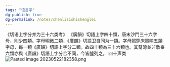```yaml
---
tags: "语言学"
dg-publish: true
dg-permalink: /notes/chenlisishishenglei
---
```

《切语上字分并为三十六类考》
《廣韻》切語上字四十類，唐末沙門三十六字母，則少四類。字母明微二類，《廣韻》切語卫自同为一類。字母照穿床審喻五類字母，每一類《廣韻》切語上字分二類。故四十類為三十六類也。其幫滂並非敷奉六類亦與《廣韻》切語上字分合不同，今皆臚列之。
四十声类
![Pasted image 20230522182358.png](/img/user/09%20settings/Z%20attachment/Pasted%20image%2020230522182358.png)
